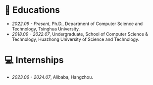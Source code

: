 
# 📖 Educations
- *2022.09 - Present*, Ph.D., Department of Computer Science and Technology, Tsinghua University.
- *2018.09 - 2022.07*, Undergraduate, School of Computer Science & Technology, Huazhong University of Science and Technology.

<!-- # 💬 Invited Talks
- *2022.02*, Hosted MLNLP seminar \| [\[Video\]](https://www.bilibili.com/video/BV1wF411x7qh)
- *2021.06*, Audio & Speech Synthesis, Huawei internal talk
- *2021.03*, Non-autoregressive Speech Synthesis, PaperWeekly & biendata \| [\[video\]](https://www.bilibili.com/video/BV1uf4y1t7Hr/)
- *2020.12*, Non-autoregressive Speech Synthesis, Huawei Noah's Ark Lab internal talk -->

# 💻 Internships
- *2023.06 - 2024.07*, Alibaba, Hangzhou.
